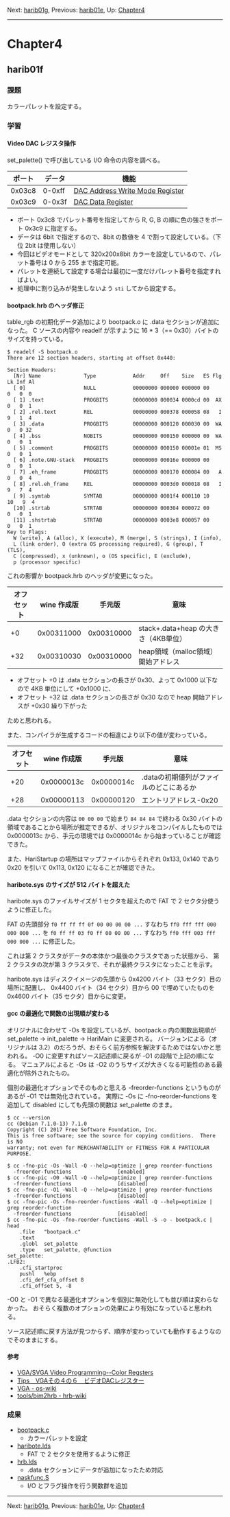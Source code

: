 Next: [harib01g](harib01g.md), Previous: [harib01e](harib01e.md), Up: [Chapter4](chapter4.md)

----

# Chapter4

## harib01f

### 課題

カラーパレットを設定する。

### 学習

#### Video DAC レジスタ操作

set_palette() で呼び出している I/O 命令の内容を調べる。

ポート | データ | 機能
------ | ------ | ----
0x03c8 | 0-0xff | [DAC Address Write Mode Register](http://www.osdever.net/FreeVGA/vga/colorreg.htm#3C8)
0x03c9 | 0-0x3f | [DAC Data Register](http://www.osdever.net/FreeVGA/vga/colorreg.htm#3C9)

- ポート 0x3c8 でパレット番号を指定してから R, G, B の順に色の強さをポート 0x3c9 に指定する。
- データは 6bit で指定するので、8bit の数値を 4 で割って設定している。（下位 2bit は使用しない）
- 今回はビデオモードとして 320x200x8bit カラーを設定しているので、パレット番号は 0 から 255 まで指定可能。
- パレットを連続して設定する場合は最初に一度だけパレット番号を指定すればよい。
- 処理中に割り込みが発生しないよう ```sti``` してから設定する。

#### bootpack.hrb のヘッダ修正

table_rgb の初期化データ追加により bootpack.o に .data セクションが追加になった。
C ソースの内容や readelf が示すように 16 * 3（== 0x30）バイトのサイズを持っている。

```shell-session
$ readelf -S bootpack.o
There are 12 section headers, starting at offset 0x440:

Section Headers:
  [Nr] Name              Type            Addr     Off    Size   ES Flg Lk Inf Al
  [ 0]                   NULL            00000000 000000 000000 00      0   0  0
  [ 1] .text             PROGBITS        00000000 000034 0000cd 00  AX  0   0  1
  [ 2] .rel.text         REL             00000000 000378 000058 08   I  9   1  4
  [ 3] .data             PROGBITS        00000000 000120 000030 00  WA  0   0 32
  [ 4] .bss              NOBITS          00000000 000150 000000 00  WA  0   0  1
  [ 5] .comment          PROGBITS        00000000 000150 00001e 01  MS  0   0  1
  [ 6] .note.GNU-stack   PROGBITS        00000000 00016e 000000 00      0   0  1
  [ 7] .eh_frame         PROGBITS        00000000 000170 000084 00   A  0   0  4
  [ 8] .rel.eh_frame     REL             00000000 0003d0 000018 08   I  9   7  4
  [ 9] .symtab           SYMTAB          00000000 0001f4 000110 10     10   9  4
  [10] .strtab           STRTAB          00000000 000304 000072 00      0   0  1
  [11] .shstrtab         STRTAB          00000000 0003e8 000057 00      0   0  1
Key to Flags:
  W (write), A (alloc), X (execute), M (merge), S (strings), I (info),
  L (link order), O (extra OS processing required), G (group), T (TLS),
  C (compressed), x (unknown), o (OS specific), E (exclude),
  p (processor specific)
```

これの影響か bootpack.hrb のヘッダが変更になった。

オフセット | wine 作成版 | 手元版 | 意味
---------- | ----------- | ------------ | ----
+0         | 0x00311000  | 0x00310000   | stack+.data+heap の大きさ（4KB単位）
+32        | 0x00310030  | 0x00310000   | heap領域（malloc領域）開始アドレス

- オフセット +0 は .data セクションの長さが 0x30、よって 0x1000 以下なので 4KB 単位にして +0x1000 に、
- オフセット +32 は .data セクションの長さが 0x30 なので heap 開始アドレスが +0x30 繰り下がった

ためと思われる。

また、コンパイラが生成するコードの相違により以下の値が変わっている。

オフセット | wine 作成版 | 手元版 | 意味
---------- | ----------- | ------------ | ----
+20        | 0x0000013c  | 0x0000014c   | .dataの初期値列がファイルのどこにあるか
+28        | 0x00000113  | 0x00000120   | エントリアドレス-0x20

.data セクションの内容は ```00 00 00``` で始まり ```84 84 84``` で終わる 0x30 バイトの領域であることから場所が推定できるが、オリジナルをコンパイルしたものでは 0x0000013c から、手元の環境では 0x0000014c から始まっていることが確認できた。

また、HariStartup の場所はマップファイルからそれぞれ 0x133, 0x140 であり 0x20 を引いて 0x113, 0x120 になることが確認できた。

#### haribote.sys のサイズが 512 バイトを超えた

haribote.sys のファイルサイズが 1 セクタを超えたので FAT で 2 セクタ分使うように修正した。

FAT の先頭部分 ```f0 ff ff ff 0f 00 00 00 00 ...``` すなわち ```ff0 fff fff 000 000 000 ...``` を
```f0 ff ff 03 f0 ff 00 00 00 ...``` すなわち ```ff0 fff 003 fff 000 000 ...``` に修正した。

これは第 2 クラスタがデータの本体かつ最後のクラスタであった状態から、
第 2 クラスタの次が第 3 クラスタで、それが最終クラスタになったことを示す。

haribote.sys はディスクイメージの先頭から 0x4200 バイト（33 セクタ）目の場所に配置し、
0x4400 バイト（34 セクタ）目から 00 で埋めていたものを 0x4600 バイト（35 セクタ）目からに変更。

#### gcc の最適化で関数の出現順が変わる

オリジナルに合わせて -Os を設定しているが、bootpack.o 内の関数出現順が set_palette -> init_palette -> HariMain に変更される。
バージョンによる（オリジナルは 3.2）のだろうが、おそらく前方参照を解決するためではないかと思われる。
-O0 に変更すればソース記述順に戻るが -O1 の段階で上記の順になる。
マニュアルによると -Os は -O2 のうちサイズが大きくなる可能性のある最適化が除外されたもの。

個別の最適化オプションでそのものと思える -freorder-functions というものがあるが -O1 では無効化されている。
実際に -Os に -fno-reorder-functions を追加して disabled にしても先頭の関数は set_palette のまま。

```shell-session
$ cc --version
cc (Debian 7.1.0-13) 7.1.0
Copyright (C) 2017 Free Software Foundation, Inc.
This is free software; see the source for copying conditions.  There is NO
warranty; not even for MERCHANTABILITY or FITNESS FOR A PARTICULAR PURPOSE.

$ cc -fno-pic -Os -Wall -Q --help=optimize | grep reorder-functions
  -freorder-functions         		[enabled]
$ cc -fno-pic -O0 -Wall -Q --help=optimize | grep reorder-functions
  -freorder-functions         		[disabled]
$ cc -fno-pic -O1 -Wall -Q --help=optimize | grep reorder-functions
  -freorder-functions         		[disabled]
$ cc -fno-pic -Os -fno-reorder-functions -Wall -Q --help=optimize | grep reorder-function
  -freorder-functions         		[disabled]
$ cc -fno-pic -Os -fno-reorder-functions -Wall -S -o - bootpack.c | head
	.file	"bootpack.c"
	.text
	.globl	set_palette
	.type	set_palette, @function
set_palette:
.LFB2:
	.cfi_startproc
	pushl	%ebp
	.cfi_def_cfa_offset 8
	.cfi_offset 5, -8
```

-O0 と -O1 で異なる最適化オプションを個別に無効化しても並び順は変わらなかった。
おそらく複数のオプションの効果により有効になっていると思われる。

ソース記述順に戻す方法が見つからず、順序が変わっていても動作するようなのでそのままにする。

#### 参考

- [VGA/SVGA Video Programming--Color Regsters](http://www.osdever.net/FreeVGA/vga/colorreg.htm)
- [Tips　VGAその４の６　ビデオDACレジスター](http://softwaretechnique.jp/OS_Development/Tips/VGA/vga04-06.html)
- [VGA - os-wiki](http://oswiki.osask.jp/?VGA#o2d4bfd3)
- [tools/bim2hrb - hrb-wiki](http://hrb.osask.jp/wiki/?tools/bim2hrb)

### 成果

- [bootpack.c](/bootpack.c)
    - カラーパレットを設定
- [haribote.lds](/haribote.lds)
    - FAT で 2 セクタを使用するように修正
- [hrb.lds](/hrb.lds)
    - .data セクションにデータが追加になったため対応
- [naskfunc.S](/naskfunc.S)
    - I/O とフラグ操作を行う関数群を追加

----

Next: [harib01g](harib01g.md), Previous: [harib01e](harib01e.md), Up: [Chapter4](chapter4.md)
